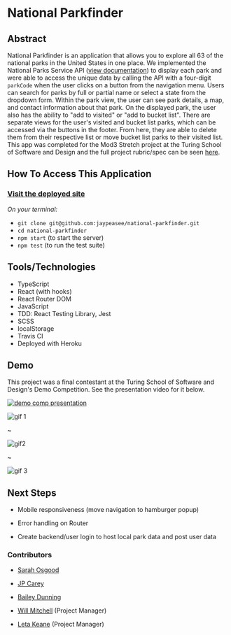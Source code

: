 # National Parkfinder

## Abstract

National Parkfinder is an application that allows you to explore all 63 of the national parks in the United States in one place. We implemented the National Parks Service API ([view documentation](https://www.nps.gov/subjects/developer/api-documentation.htm)) to display each park and were able to access the unique data by calling the API with a four-digit `parkCode` when the user clicks on a button from the navigation menu. Users can search for parks by full or partial name or select a state from the dropdown form. Within the park view, the user can see park details, a map, and contact information about that park. On the displayed park, the user also has the ability to "add to visited" or "add to bucket list". There are separate views for the user's visited and bucket list parks, which can be accessed via the buttons in the footer. From here, they are able to delete them from their respective list or move bucket list parks to their visited list. This app was completed for the Mod3 Stretch project at the Turing School of Software and Design and the full project rubric/spec can be seen [here](https://frontend.turing.io/projects/module-3/stretch.html).

## How To Access This Application

### [Visit the deployed site](https://jaypeasee.github.io/national-parkfinder/)

*On your terminal:*

+ `git clone git@github.com:jaypeasee/national-parkfinder.git`
+ `cd national-parkfinder`
+ `npm start` (to start the server)
+ `npm test` (to run the test suite)


## Tools/Technologies

+ TypeScript
+ React (with hooks)
+ React Router DOM
+ JavaScript
+ TDD: React Testing Library, Jest
+ SCSS
+ localStorage
+ Travis CI
+ Deployed with Heroku


## Demo

This project was a final contestant at the Turing School of Software and Design's Demo Competition. See the presentation video for it below.


[![demo comp presentation](https://user-images.githubusercontent.com/59029768/106625634-13cf7580-6534-11eb-8f8f-6a76a8c8a69b.png)](https://www.youtube.com/watch?v=DYZMqm7vZA0)

![gif 1](https://media.giphy.com/media/vnsIdmADLG19l3tvvL/giphy.gif)

~

![gif2](https://media.giphy.com/media/5u4uC9loTKzCYjtdQf/giphy.gif)

~

![gif 3](https://media.giphy.com/media/um1pNZYAvMtSQMiG0z/giphy.gif)



## Next Steps

+ Mobile responsiveness (move navigation to hamburger popup)

+ Error handling on Router

+ Create backend/user login to host local park data and post user data

  

### Contributors 

+ [Sarah Osgood](https://github.com/saraho1123)
+ [JP Carey](https://github.com/jaypeasee) 
+ [Bailey Dunning](https://github.com/baileydunning)

+ [Will Mitchell](https://github.com/wvmitchell) (Project Manager)
+ [Leta Keane](https://github.com/letakeane) (Project Manager)



 
